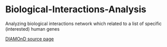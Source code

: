 # Biological-Interactions-Analysis
Analyzing biological interactions network which related to a list of specific (interested) human genes


[DIAMOnD source page](https://github.com/barabasilab/DIAMOnD.git)
